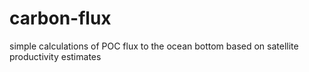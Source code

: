 # carbon-flux
simple calculations of POC flux to the ocean bottom based on satellite productivity estimates
